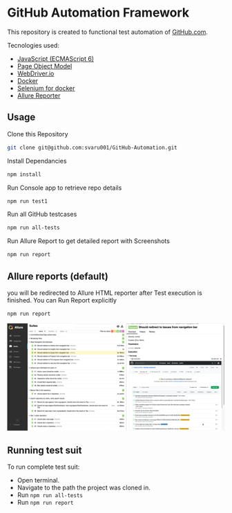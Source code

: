 # GitHub Automation Framework



This repository is created to functional test automation of [GitHub.com](https://github.com).

Tecnologies used:
- [JavaScript (ECMAScript 6)](http://es6-features.org/#Constants)
- [Page Object Model](https://medium.com/tech-tajawal/page-object-model-pom-design-pattern-f9588630800b)
- [WebDriver.io](https://webdriver.io)
- [Docker](https://docker.com)
- [Selenium for docker](https://github.com/SeleniumHQ/docker-selenium)
- [Allure Reporter](https://docs.qameta.io/allure/)



## Usage

Clone this Repository

```sh
git clone git@github.com:svaru001/GitHub-Automation.git
```

Install Dependancies

```sh
npm install
```

Run Console app to retrieve repo details

```sh
npm run test1
```

Run all GitHub testcases

```sh
npm run all-tests
```

Run Allure Report to get detailed report with Screenshots

```sh
npm run report
```
## Allure reports (default)

you will be redirected to Allure HTML reporter after Test execution is finished.
You can Run Report explicitly 
```sh
npm run report
```

![Allure Report Demo](data/demo.png)


## Running test suit

To run complete test suit:
- Open terminal.
- Navigate to the path the project was cloned in.
- Run `npm run all-tests`
- Run `npm run report`